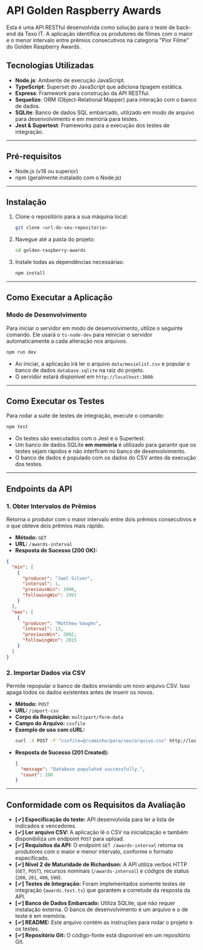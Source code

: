 # API Golden Raspberry Awards

Esta é uma API RESTful desenvolvida como solução para o teste de back-end da Texo IT. A aplicação identifica os produtores de filmes com o maior e o menor intervalo entre prêmios consecutivos na categoria "Pior Filme" do Golden Raspberry Awards.

## Tecnologias Utilizadas

-   **Node.js**: Ambiente de execução JavaScript.
-   **TypeScript**: Superset do JavaScript que adiciona tipagem estática.
-   **Express**: Framework para construção da API RESTful.
-   **Sequelize**: ORM (Object-Relational Mapper) para interação com o banco de dados.
-   **SQLite**: Banco de dados SQL embarcado, utilizado em modo de arquivo para desenvolvimento e em memória para testes.
-   **Jest & Supertest**: Frameworks para a execução dos testes de integração.

---

## Pré-requisitos

-   Node.js (v18 ou superior)
-   npm (geralmente instalado com o Node.js)

---

## Instalação

1.  Clone o repositório para a sua máquina local:
    ```bash
    git clone <url-do-seu-repositorio>
    ```

2.  Navegue até a pasta do projeto:
    ```bash
    cd golden-raspberry-awards
    ```

3.  Instale todas as dependências necessárias:
    ```bash
    npm install
    ```

---

## Como Executar a Aplicação

### Modo de Desenvolvimento

Para iniciar o servidor em modo de desenvolvimento, utilize o seguinte comando. Ele usará o `ts-node-dev` para reiniciar o servidor automaticamente a cada alteração nos arquivos.

```bash
npm run dev
```

-   Ao iniciar, a aplicação irá ler o arquivo `data/movielist.csv` e popular o banco de dados `database.sqlite` na raiz do projeto.
-   O servidor estará disponível em `http://localhost:3000`.

---

## Como Executar os Testes

Para rodar a suíte de testes de integração, execute o comando:

```bash
npm test
```

-   Os testes são executados com o Jest e o Supertest.
-   Um banco de dados SQLite **em memória** é utilizado para garantir que os testes sejam rápidos e não interfiram no banco de desenvolvimento.
-   O banco de dados é populado com os dados do CSV antes da execução dos testes.

---

## Endpoints da API

### 1. Obter Intervalos de Prêmios

Retorna o produtor com o maior intervalo entre dois prêmios consecutivos e o que obteve dois prêmios mais rápido.

-   **Método:** `GET`
-   **URL:** `/awards-interval`
-   **Resposta de Sucesso (200 OK):**

```json
{
  "min": [
    {
      "producer": "Joel Silver",
      "interval": 1,
      "previousWin": 1990,
      "followingWin": 1991
    }
  ],
  "max": [
    {
      "producer": "Matthew Vaughn",
      "interval": 13,
      "previousWin": 2002,
      "followingWin": 2015
    }
  ]
}
```

### 2. Importar Dados via CSV

Permite repopular o banco de dados enviando um novo arquivo CSV. Isso apaga todos os dados existentes antes de inserir os novos.

-   **Método:** `POST`
-   **URL:** `/import-csv`
-   **Corpo da Requisição:** `multipart/form-data`
-   **Campo do Arquivo:** `csvfile`
-   **Exemplo de uso com cURL:**
    ```bash
    curl -X POST -F "csvfile=@/caminho/para/seu/arquivo.csv" http://localhost:3000/import-csv
    ```
-   **Resposta de Sucesso (201 Created):**
    ```json
    {
      "message": "Database populated successfully.",
      "count": 206
    }
    ```

---

## Conformidade com os Requisitos da Avaliação

-   **[✓] Especificação do teste:** API desenvolvida para ler a lista de indicados e vencedores.
-   **[✓] Ler arquivo CSV:** A aplicação lê o CSV na inicialização e também disponibiliza um endpoint `POST` para upload.
-   **[✓] Requisitos da API:** O endpoint `GET /awards-interval` retorna os produtores com o maior e menor intervalo, conforme o formato especificado.
-   **[✓] Nível 2 de Maturidade de Richardson:** A API utiliza verbos HTTP (`GET`, `POST`), recursos nominais (`/awards-interval`) e códigos de status (`200`, `201`, `400`, `500`).
-   **[✓] Testes de Integração:** Foram implementados somente testes de integração (`awards.test.ts`) que garantem a corretude da resposta da API.
-   **[✓] Banco de Dados Embarcado:** Utiliza SQLite, que não requer instalação externa. O banco de desenvolvimento é um arquivo e o de teste é em memória.
-   **[✓] README:** Este arquivo contém as instruções para rodar o projeto e os testes.
-   **[✓] Repositório Git:** O código-fonte está disponível em um repositório Git.